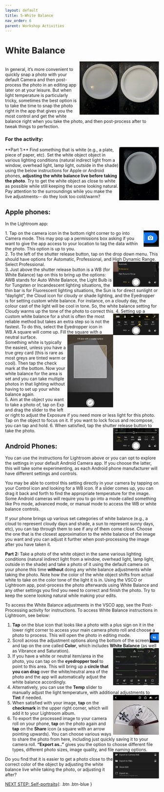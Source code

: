 ```yaml
---
layout: default
title: 5-White Balance
nav_order: 6
parent: Workshop Activities
---
```

# White Balance
<img src="images//photo-white-01.jpeg" style="float:right;width:130px;" alt=picture of a plate white balance>
<img src="images//photo-white-03.jpeg" style="float:right;width:130px;" alt=white plate example><br>
In general, it’s more convenient to quickly snap a photo with your default Camera and then post-process the photo in an editing app later on at your leisure. But when light temperature is particularly tricky, sometimes the best option is to take the time to snap the photo right in the app that gives you the most control and get the white balance right when you take the photo, and then post-process after to tweak things to perfection.  

### For the activity:
<img src="images//photo-white-02.jpeg" style="float:right;width:130px;" alt=white plate example>
**Part 1:**  Find something that is white (e.g., a plate, piece of paper, etc). Set the white object object in various lighting conditions (natural indirect light from a window, overhead light, lamp light, outside in the shade) using the below instructions for Apple or Android phones, <b>adjusting the white balance live before taking the photo</b>. Try to get the white object as close to white as possible while still keeping the scene looking natural. Pay attention to the surroundings while you make the live adjustments-- do they look too cold/warm?

## Apple phones:
In the Lightroom app:<br>

<img src="images//cam.jpg" style="float:right;width:50px;" alt=camera icon screenshot>
1. Tap on the camera icon in the bottom right corner to go into Camera mode. This may pop up a permissions box asking if you want to give the app access to your location to tag the data within the photo. This option is up to you. <br>
2. To the left of the shutter release button, tap on the drop down menu. This should have options for Automatic, Professional, and High Dynamic Range. Select Professional. <img src="images//promode.jpg" style="float:right;width:150px;" alt=professional mode screenshot> <br>
3. Just above the shutter release button is a WB (for White Balance) tap on this to bring up the options: AWB stands for Auto White Balance, the Light Bulb is for Tungsten or Incandescent lighting situations, the thin bar is for Fluorescent lighting situations, the Sun is for direct sunlight or “daylight”, the Cloud icon for cloudy or shade lighting, and the Eyedropper is for setting custom white balance. For instance, on a cloudy day, the colour cast of the light will be cool in tone. So, the white balance setting for Cloudy warms up the tone of the photo to correct this. <img src="images//wb.jpg" style="float:right;width:150px;" alt=white balance tool icon screenshot>
4. Setting up a custom white balance for a shot is often the most reliable method but takes an extra step so is not the fastest. To do this, select the Eyedropper icon in WB.A square will come up. Fill the square with a neutral surface.  <img src="images//whitecard.jpg" style="float:right;width:150px;" alt=white balance selection tool screenshot><br>Something white is typically the easiest, unless you have a true grey card (this is rare as most greys are tinted warm or cool). Then tap the check mark at the bottom. Now your white balance for the area is set and you can take multiple photos in that lighting without having to set up your white balance again. <br>
5. Aim at the object you want to take a photo of, tap on Exp and drag the slider to the left or right to adjust the Exposure if you need more or less light for this photo. Tap on the object to focus on it. If you want to lock focus and recompose, you can tap and hold. 
6. When satisfied, tap the shutter release button to take the photo.<img src="images//exposure.jpg" style="float:right;width:150px;" alt=exposure tool screenshot><br>


## Android Phones:
You can use the instructions for Lightroom above or you can opt to explore the settings in your default Android Camera app. If you choose the latter, this will take some experimenting, as each Android phone manufacturer will have different settings and controls. 

You may be able to control this setting directly in your camera by tapping on your Control icon and looking for a WB icon. If a slider comes up, you can drag it back and forth to find the appropriate temperature for the image. Some Android cameras will require you to go into a mode called something like Pro mode, advanced mode, or manual mode to access the WB or white balance controls.

If your phone brings up various set categories of white balance (e.g., a cloud to represent cloudy days and shade, a sun to represent sunny days, etc), you can tap through them to see if any of them come close. Choose the one that is the closest approximation to the white balance of the image you want and you can adjust it further when post-processing the image after you have taken it. 

**Part 2:**  Take a photo of the white object in the same various lighting conditions (natural indirect light from a window, overhead light, lamp light, outside in the shade) and take a photo of it using the default camera on your phone this time <b>without</b> doing any white balance adjustments while taking the photo. Note how the color of the white object shifts from actual white to take on the color tone of the light it is in. Using the VSCO or Lightroom app, post-process the photo afterwards using White Balance and any other settings you find you need to correct and finish the photo. Try to keep the scene looking natural while making your edits.

To access the White Balance adjustments in the VSCO app, see the Post-Processing activity for instructions. To access White Balance instructions in Lightroom, see below: 

1. **Tap** on the blue icon that looks like a photo with a plus sign on it in the lower right corner to access your main camera photo roll and choose a photo to process. This will open the photo in editing mode. <img src="images//cameraroll.jpg" style="float:right;width:30px;" alt=camera roll icon screenshot>
2. Scroll across the adjustment options along the bottom of the screen and tap on the one called **Color**, which includes **White Balance** (as well as Vibrance and Saturation). <img src="images//temp.jpg" style="float:right;width:150px;" alt=temp sliders screenshot><br>
3. If you have a white or neutral item/area in the photo, you can tap on the **eyedropper tool** to point to this area. This will bring up a **circle that you can drag** over the white/neutral area of the photo and the app will automatically adjust the white balance accordingly. 
3. Alternatively, you can use the **Temp** slider to manually adjust the light temperature, with additional adjustments to **Tint** if needed. <img src="images//fan.jpg" style="float:right;width:150px;" alt=eyedropper tool screenshot><br>
4. When satisfied with your image, **tap** on the **checkmark** in the upper right corner, which will add it to your Lightroom album. 
5. To export the processed image to your camera roll on your phone, **tap** on the photo again and **tap** on the **Share** icon (a square with an arrow pointing upwards). You can choose various ways to share the photo from here, including just quickly saving it to your camera roll. **“Export as..”** gives you the option to choose different file types, different photo sizes, image quality, and file naming options. <img src="images//export.jpg" style="float:right;width:150px;" alt=export tools screenshot>


Do you find that it is easier to get a photo close to the correct color of the object by adjusting the white balance live while taking the photo, or adjusting it after?

[NEXT STEP: Self-portraits](self-portraits.html){: .btn .btn-blue }
